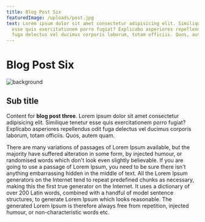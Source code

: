 ```yaml
---
title: Blog Post Six
featuredImage: /uploads/post.jpg
text: Lorem ipsum dolor sit amet consectetur adipisicing elit. Similique tenetur
  esse quis exercitationem porro fugiat? Explicabo asperiores repellendus odit
  fuga delectus vel ducimus corporis laborum, totam officiis. Quos, autem quam.
---
```

# Blog Post Six

![background](https://boring-carson-6a96cd.netlify.app/uploads/post.jpg)

## [](https://boring-carson-6a96cd.netlify.app/contents/blog/blog-post-four/#sub-title)Sub title

Content for **blog post three**. Lorem ipsum dolor sit amet consectetur adipisicing elit. Similique tenetur esse quis exercitationem porro fugiat? Explicabo asperiores repellendus odit fuga delectus vel ducimus corporis laborum, totam officiis. Quos, autem quam.

There are many variations of passages of Lorem Ipsum available, but the majority have suffered alteration in some form, by injected humour, or randomised words which don't look even slightly believable. If you are going to use a passage of Lorem Ipsum, you need to be sure there isn't anything embarrassing hidden in the middle of text. All the Lorem Ipsum generators on the Internet tend to repeat predefined chunks as necessary, making this the first true generator on the Internet. It uses a dictionary of over 200 Latin words, combined with a handful of model sentence structures, to generate Lorem Ipsum which looks reasonable. The generated Lorem Ipsum is therefore always free from repetition, injected humour, or non-characteristic words etc.